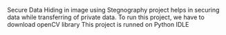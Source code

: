 Secure Data Hiding in image using Stegnography project helps in securing data while transferring of private data.
To run this project, we have to download openCV library
This project is runned on Python IDLE
